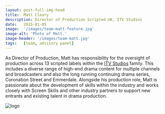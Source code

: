 ```yaml
---
layout: post-full-img-head
title:  Matt Cleary
description: Director of Production Scripted UK, ITV Studios
date:   2015-01-05
image:  '/images/team-matt-feature.jpg'
image-alt: 'Photo of Matt.'
image-header: '/images/team-matt.jpg'
tags:   [team, advisory panel]
---
```


As Director of Production, Matt has responsibility for the oversight of production across 13 scripted labels within the [ITV Studios](https://www.itvstudios.com/) family. This includes a diverse range of high-end drama content for multiple channels and broadcasters and also the long running continuing drama series, Coronation Street and Emmerdale. Alongside his production role, Matt is passionate about the development of skills within the industry and works closely with Screen Skills and other industry partners to support new entrants and existing talent in drama production.

<img class="lazy" data-src="../images/team-panel-itv-studios.png" alt="logo">
